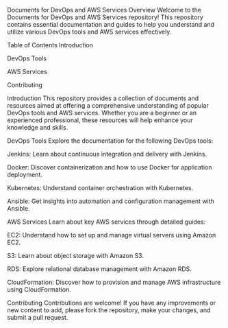 Documents for DevOps and AWS Services
Overview
Welcome to the Documents for DevOps and AWS Services repository! This repository contains essential documentation and guides to help you understand and utilize various DevOps tools and AWS services effectively.

Table of Contents
Introduction

DevOps Tools

AWS Services

Contributing

Introduction
This repository provides a collection of documents and resources aimed at offering a comprehensive understanding of popular DevOps tools and AWS services. Whether you are a beginner or an experienced professional, these resources will help enhance your knowledge and skills.

DevOps Tools
Explore the documentation for the following DevOps tools:

Jenkins: Learn about continuous integration and delivery with Jenkins.

Docker: Discover containerization and how to use Docker for application deployment.

Kubernetes: Understand container orchestration with Kubernetes.

Ansible: Get insights into automation and configuration management with Ansible.

AWS Services
Learn about key AWS services through detailed guides:

EC2: Understand how to set up and manage virtual servers using Amazon EC2.

S3: Learn about object storage with Amazon S3.

RDS: Explore relational database management with Amazon RDS.

CloudFormation: Discover how to provision and manage AWS infrastructure using CloudFormation.

Contributing
Contributions are welcome! If you have any improvements or new content to add, please fork the repository, make your changes, and submit a pull request.

